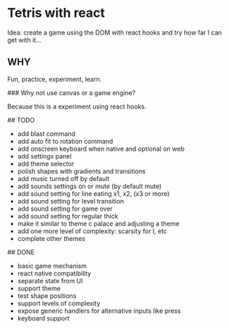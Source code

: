 # Tetris with react

Idea: create a game using the DOM with react hooks and try how far I can get with it...

## WHY

Fun, practice, experiment, learn.

### Why not use canvas or a game engine?

Because this is a experiment using react hooks.

## TODO

- add blast command
- add auto fit to rotation command
- add onscreen keyboard when native and optional on web
- add settings panel
- add theme selector
- polish shapes with gradients and transitions
- add music turned off by default
- add sounds settings on or mute (by default mute)
- add sound setting for line eating x1, x2, (x3 or more)
- add sound setting for level transition
- add sound setting for game over
- add sound setting for regular thick
- make it similar to theme c palace and adjusting a theme
- add one more level of complexity: scarsity for I, etc
- complete other themes

## DONE

- basic game mechanism
- react native compatibility
- separate state from UI
- support theme
- test shape positions
- support levels of complexity
- expose generic handlers for alternative inputs like press
- keyboard support
